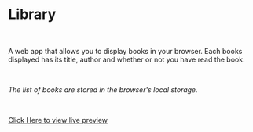 # Library

<br />

A web app that allows you to display books in your browser. Each books displayed has its title, author and whether or not you have read the book.

<br />

_The list of books are stored in the browser's local storage._

<br />

[Click Here to view live preview](#)

